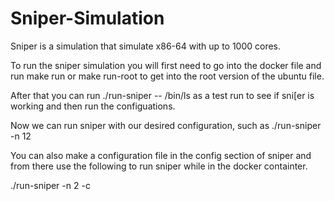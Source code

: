 # Sniper-Simulation


Sniper is a simulation that simulate x86-64 with up to 1000 cores. 

To run the sniper simulation you will first need to go into the docker file and run make run or make run-root to get into the root version of the ubuntu file. 

After that you can run ./run-sniper -- /bin/ls as a test run to see if sni[er is working and then run the configuations.

Now we can run sniper with our desired configuration, such as ./run-sniper -n 12 <file path>

You can also make a configuration file in the config section of sniper and from there use the following to run sniper while in the docker containter. 

./run-sniper -n 2 -c <configuration file> <file path> 
